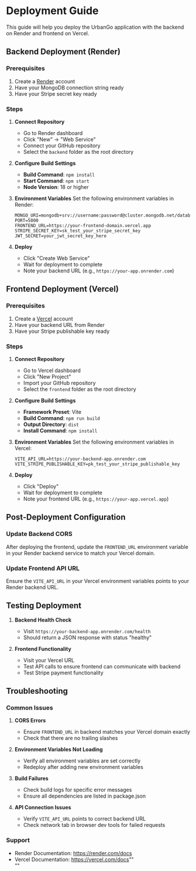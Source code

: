 # Deployment Guide

This guide will help you deploy the UrbanGo application with the backend on Render and frontend on Vercel.

## Backend Deployment (Render)

### Prerequisites
1. Create a [Render](https://render.com) account
2. Have your MongoDB connection string ready
3. Have your Stripe secret key ready

### Steps
1. **Connect Repository**
   - Go to Render dashboard
   - Click "New" → "Web Service"
   - Connect your GitHub repository
   - Select the `backend` folder as the root directory

2. **Configure Build Settings**
   - **Build Command**: `npm install`
   - **Start Command**: `npm start`
   - **Node Version**: 18 or higher

3. **Environment Variables**
   Set the following environment variables in Render:
   ```
   MONGO_URI=mongodb+srv://username:password@cluster.mongodb.net/database_name
   PORT=5000
   FRONTEND_URL=https://your-frontend-domain.vercel.app
   STRIPE_SECRET_KEY=sk_test_your_stripe_secret_key
   JWT_SECRET=your_jwt_secret_key_here
   ```

4. **Deploy**
   - Click "Create Web Service"
   - Wait for deployment to complete
   - Note your backend URL (e.g., `https://your-app.onrender.com`)

## Frontend Deployment (Vercel)

### Prerequisites
1. Create a [Vercel](https://vercel.com) account
2. Have your backend URL from Render
3. Have your Stripe publishable key ready

### Steps
1. **Connect Repository**
   - Go to Vercel dashboard
   - Click "New Project"
   - Import your GitHub repository
   - Select the `frontend` folder as the root directory

2. **Configure Build Settings**
   - **Framework Preset**: Vite
   - **Build Command**: `npm run build`
   - **Output Directory**: `dist`
   - **Install Command**: `npm install`

3. **Environment Variables**
   Set the following environment variables in Vercel:
   ```
   VITE_API_URL=https://your-backend-app.onrender.com
   VITE_STRIPE_PUBLISHABLE_KEY=pk_test_your_stripe_publishable_key
   ```

4. **Deploy**
   - Click "Deploy"
   - Wait for deployment to complete
   - Note your frontend URL (e.g., `https://your-app.vercel.app`)

## Post-Deployment Configuration

### Update Backend CORS
After deploying the frontend, update the `FRONTEND_URL` environment variable in your Render backend service to match your Vercel domain.

### Update Frontend API URL
Ensure the `VITE_API_URL` in your Vercel environment variables points to your Render backend URL.

## Testing Deployment

1. **Backend Health Check**
   - Visit `https://your-backend-app.onrender.com/health`
   - Should return a JSON response with status "healthy"

2. **Frontend Functionality**
   - Visit your Vercel URL
   - Test API calls to ensure frontend can communicate with backend
   - Test Stripe payment functionality

## Troubleshooting

### Common Issues

1. **CORS Errors**
   - Ensure `FRONTEND_URL` in backend matches your Vercel domain exactly
   - Check that there are no trailing slashes

2. **Environment Variables Not Loading**
   - Verify all environment variables are set correctly
   - Redeploy after adding new environment variables

3. **Build Failures**
   - Check build logs for specific error messages
   - Ensure all dependencies are listed in package.json

4. **API Connection Issues**
   - Verify `VITE_API_URL` points to correct backend URL
   - Check network tab in browser dev tools for failed requests

### Support
- Render Documentation: https://render.com/docs
- Vercel Documentation: https://vercel.com/docs""  
""  
